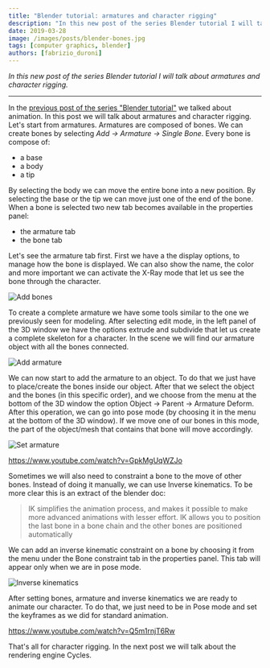 ```yaml
---
title: "Blender tutorial: armatures and character rigging"
description: "In this new post of the series Blender tutorial I will talk about character rigging."
date: 2019-03-28
image: /images/posts/blender-bones.jpg
tags: [computer graphics, blender]
authors: [fabrizio_duroni]
---
```


*In this new post of the series Blender tutorial I will talk about armatures and character rigging.*

---

In the [previous post of the series "Blender tutorial"](/2019/03/27/blender-tutorial-13-animation/) we talked about
animation. In this post we will talk about armatures and character rigging.  
Let's start from armatures. Armatures are composed of bones. We can create bones by selecting *Add -> Armature -> Single
Bone*. Every bone is compose of:

* a base
* a body
* a tip

By selecting the body we can move the entire bone into a new position. By selecting the base or the tip we can move just
one of the end of the bone. When a bone is selected two new tab becomes available in the properties panel:

* the armature tab
* the bone tab

Let's see the armature tab first. First we have a the display options, to manage how the bone is displayed. We can also
show the name, the color and more important we can activate the X-Ray mode that let us see the bone through the
character.

![Add bones](/images/posts/blender-bones.jpg)

To create a complete armature we have some tools similar to the one we previously seen for modeling. After selecting
edit mode, in the left panel of the 3D window we have the options extrude and subdivide that let us create a complete
skeleton for a character. In the scene we will find our armature object with all the bones connected.

![Add armature](/images/posts/blender-armature.jpg)

We can now start to add the armature to an object. To do that we just have to place/create the bones inside our object.
After that we select the object and the bones (in this specific order), and we choose from the menu at the bottom of the
3D window the option Object -> Parent -> Armature Deform. After this operation, we can go into pose mode (by choosing it
in the menu at the bottom of the 3D window). If we move one of our bones in this mode, the part of the object/mesh that
contains that bone will move accordingly.

![Set armature](/images/posts/blender-set-armature.jpg)

https://www.youtube.com/watch?v=GpkMgUqWZJo

Sometimes we will also need to constraint a bone to the move of other bones. Instead of doing it manually, we can use
Inverse kinematics. To be more clear this is an extract of the blender doc:

> IK simplifies the animation process, and makes it possible to make more advanced animations with lesser effort. IK allows you to position the last bone in a bone chain and the other bones are positioned automatically

We can add an inverse kinematic constraint on a bone by choosing it from the menu under the Bone constraint tab in the
properties panel. This tab will appear only when we are in pose mode.

![Inverse kinematics](/images/posts/blender-inverse-kinematics.jpg)

After setting bones, armature and inverse kinematics we are ready to animate our character. To do that, we just need to
be in Pose mode and set the keyframes as we did for standard animation.

https://www.youtube.com/watch?v=Q5m1rnjT6Rw

That's all for character rigging. In the next post we will talk about the rendering engine Cycles.
